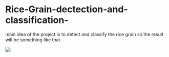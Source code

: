 # Rice-Grain-dectection-and-classification-

main idea of the project is to detect and classify the rice grain so the result will be something like that 

![](Image/face.gif)


